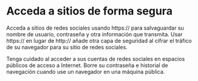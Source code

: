 [Title]: # (Acceda a sitios de forma segura)
[Order]: # (9)

# Acceda a sitios de forma segura

Acceda a sitios de redes sociales usando https:// para salvaguardar su nombre de usuario, contraseña y otra información que transmita. Usar https:// en lugar de http:// añade otra capa de seguridad al cifrar el tráfico de su navegador para su sitio de redes sociales.

Tenga cuidado al acceder a sus cuentas de redes sociales en espacios públicos de acceso a Internet. Borre su contraseña e historial de navegación cuando use un navegador en una máquina pública.